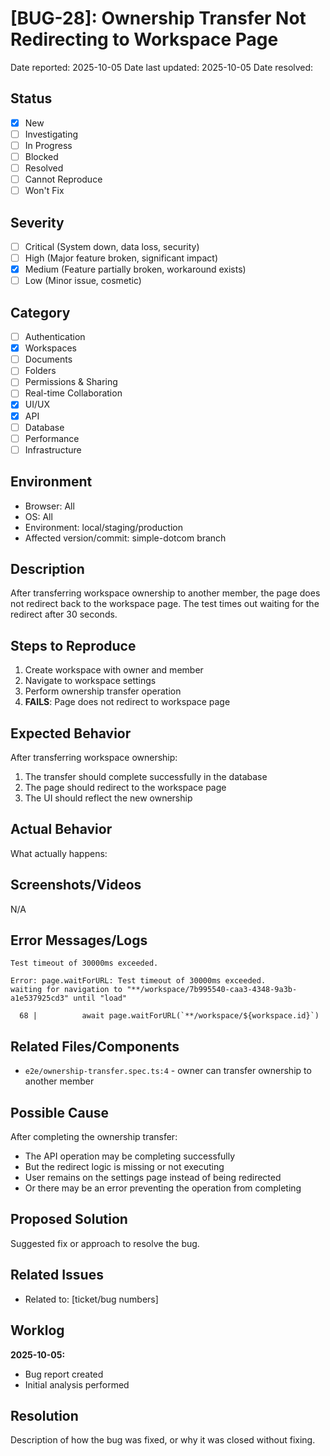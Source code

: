 # [BUG-28]: Ownership Transfer Not Redirecting to Workspace Page

Date reported: 2025-10-05
Date last updated: 2025-10-05
Date resolved:

## Status

- [x] New
- [ ] Investigating
- [ ] In Progress
- [ ] Blocked
- [ ] Resolved
- [ ] Cannot Reproduce
- [ ] Won't Fix

## Severity

- [ ] Critical (System down, data loss, security)
- [ ] High (Major feature broken, significant impact)
- [x] Medium (Feature partially broken, workaround exists)
- [ ] Low (Minor issue, cosmetic)

## Category

- [ ] Authentication
- [x] Workspaces
- [ ] Documents
- [ ] Folders
- [ ] Permissions & Sharing
- [ ] Real-time Collaboration
- [x] UI/UX
- [x] API
- [ ] Database
- [ ] Performance
- [ ] Infrastructure

## Environment

- Browser: All
- OS: All
- Environment: local/staging/production
- Affected version/commit: simple-dotcom branch

## Description

After transferring workspace ownership to another member, the page does not redirect back to the workspace page. The test times out waiting for the redirect after 30 seconds.

## Steps to Reproduce

1. Create workspace with owner and member
2. Navigate to workspace settings
3. Perform ownership transfer operation
4. **FAILS**: Page does not redirect to workspace page

## Expected Behavior

After transferring workspace ownership:
1. The transfer should complete successfully in the database
2. The page should redirect to the workspace page
3. The UI should reflect the new ownership

## Actual Behavior

What actually happens:

## Screenshots/Videos

N/A

## Error Messages/Logs

```
Test timeout of 30000ms exceeded.

Error: page.waitForURL: Test timeout of 30000ms exceeded.
waiting for navigation to "**/workspace/7b995540-caa3-4348-9a3b-a1e537925cd3" until "load"

  68 | 			await page.waitForURL(`**/workspace/${workspace.id}`)
```

## Related Files/Components

- `e2e/ownership-transfer.spec.ts:4` - owner can transfer ownership to another member

## Possible Cause

After completing the ownership transfer:
- The API operation may be completing successfully
- But the redirect logic is missing or not executing
- User remains on the settings page instead of being redirected
- Or there may be an error preventing the operation from completing

## Proposed Solution

Suggested fix or approach to resolve the bug.

## Related Issues

- Related to: [ticket/bug numbers]

## Worklog

**2025-10-05:**
- Bug report created
- Initial analysis performed

## Resolution

Description of how the bug was fixed, or why it was closed without fixing.
